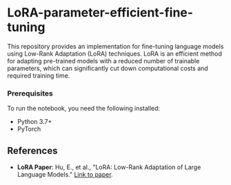 # LoRA-parameter-efficient-fine-tuning

This repository provides an implementation for fine-tuning language models using Low-Rank Adaptation (LoRA) techniques. LoRA is an efficient method for adapting pre-trained models with a reduced number of trainable parameters, which can significantly cut down computational costs and required training time.

### Prerequisites

To run the notebook, you need the following installed:

- Python 3.7+
- PyTorch

## References
- **LoRA Paper**: Hu, E., et al., "LoRA: Low-Rank Adaptation of Large Language Models." [Link to paper](https://arxiv.org/abs/2106.09685).

